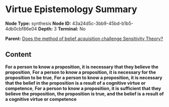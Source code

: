 # Virtue Epistemology Summary

**Node Type:** synthesis
**Node ID:** 43a24d5c-3bb9-45bd-b1b5-4db0cbf86e04
**Depth:** 3
**Terminal:** No

**Parent:** [Does the method of belief acquisition challenge Sensitivity Theory?](does-the-method-of-belief-acquisition-challenge-sensitivity-theory.md)

## Content

**For a person to know a proposition, it is necessary that they believe the proposition**, **For a person to know a proposition, it is necessary for the proposition to be true**, **For a person to know a proposition, it is necessary that the belief in the proposition is a result of a cognitive virtue or competence**, **For a person to know a proposition, it is sufficient that they believe the proposition, the proposition is true, and the belief is a result of a cognitive virtue or competence**
